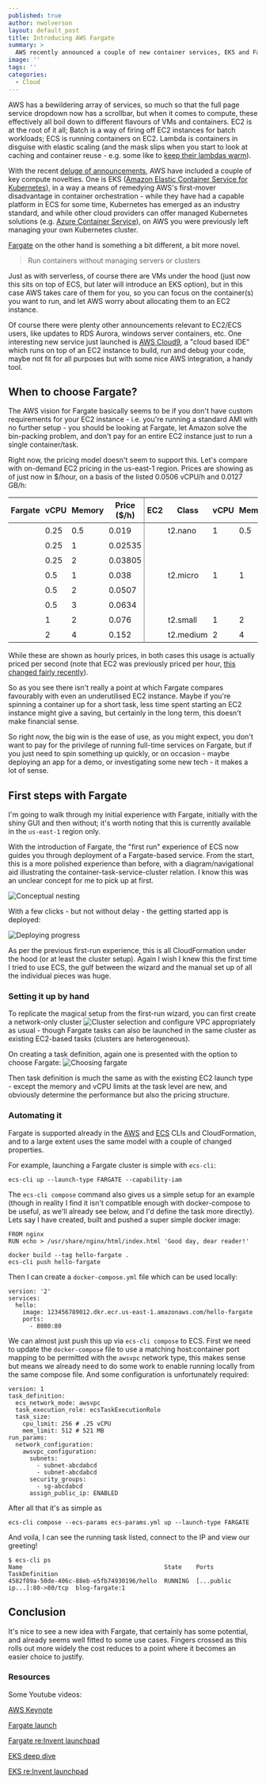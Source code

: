 ```yaml
---
published: true
author: nwolverson
layout: default_post
title: Introducing AWS Fargate
summary: >
  AWS recently announced a couple of new container services, EKS and Fargate, and I'll give a brief overview, a "first experience" walkthrough of Fargate, and discuss when you might want to choose it.
image: ''
tags: ''
categories:
  - Cloud
---
```


AWS has a bewildering array of services, so much so that the full page service dropdown now has a scrollbar,  but when it comes to compute, these effectively all boil down to different flavours of VMs and containers. EC2 is at the root of it all; Batch is a way of firing off EC2 instances for batch workloads; ECS is running containers on EC2. Lambda is containers in disguise with elastic scaling (and the mask slips when you start to look at caching and container reuse - e.g. some like to [keep their lambdas warm](https://serverless.com/blog/keep-your-lambdas-warm/)).

With the recent [deluge of announcements](https://www.youtube.com/watch?v=1IxDLeFQKPk), AWS have included a couple of key compute novelties. One is EKS ([Amazon Elastic Container Service for Kubernetes](https://aws.amazon.com/eks/features/)), in a way a means of remedying AWS's first-mover disadvantage in container orchestration - while they have had a capable platform in ECS for some time, Kubernetes has emerged as an industry standard, and while other cloud providers can offer managed Kubernetes solutions (e.g. [Azure Container Service](https://azure.microsoft.com/en-gb/services/container-service/)), on AWS you were previously left managing your own Kubernetes cluster.

[Fargate](https://aws.amazon.com/fargate/) on the other hand is something a bit different, a bit more novel.

> Run containers without managing servers or clusters

Just as with serverless, of course there are VMs under the hood (just now this sits on top of ECS, but later will introduce an EKS option), but in this case AWS takes care of them for you, so you can focus on the container(s) you want to run, and let AWS worry about allocating them to an EC2 instance.

Of course there were plenty other announcements relevant to EC2/ECS users, like updates to RDS Aurora, windows server containers, etc. One interesting new service just launched is [AWS Cloud9](https://aws.amazon.com/about-aws/whats-new/2017/11/introducing-aws-cloud9/), a "cloud based IDE" which runs  on top of an EC2 instance to build, run and debug your code, maybe not fit for all purposes but with some nice AWS integration, a handy tool.

## When to choose Fargate?

The AWS vision for Fargate basically seems to be if you don't have custom requirements for your EC2 instance - i.e. you're running a standard AMI with no further setup - you should be looking at Fargate, let Amazon solve the bin-packing problem, and don't pay for an entire EC2 instance just to run a single container/task.

Right now, the pricing model doesn't seem to support this. Let's compare with on-demand EC2 pricing in the us-east-1 region. Prices are showing as of just now in $/hour, on a basis of the listed 0.0506 vCPU/h and 0.0127 GB/h:

<style type="text/css">
  table thead {
    border-bottom: 1px solid #333;
  }
  table th {
    font-weight: bold;
  }
  table td, table th {
    padding: 5px;
  }
  table tr:first-child td {
    padding-top 10px;
  }
  th:nth-child(5), td:nth-child(5) {
    border-left: 1px solid gray;
  }
  table {
    margin-bottom: 17px;
  }
</style>

| Fargate | vCPU | Memory | Price ($/h) | EC2 | Class  | vCPU   | Memory   | Price ($/h)  |   |
|---|---|---|---|---|---|---|---|---|---|
|| 0.25 | 0.5 |0.019   |   | t2.nano | 1 | 0.5 | 0.0058 |
|| 0.25 | 1 |  0.02535 |   |   |   |   |   |   |
|| 0.25 | 2 | 0.03805  |   |   |   |   |   |   |
|| 0.5 | 1 | 0.038  |   | t2.micro | 1 | 1 | 0.0116 |
|| 0.5 | 2 | 0.0507  |   |   |   |   |   |   |
|| 0.5 | 3 |  0.0634 |   |   |   |   |   |   |
|| 1 | 2 |0.076 |  | t2.small | 1 | 2 | 0.023 |
|| 2 | 4 |0.152   |  | t2.medium | 2 | 4 | 0.0464 |


While these are shown as hourly prices, in both cases this usage is actually priced per second (note that EC2 was previously priced per hour, [this changed fairly recently](https://aws.amazon.com/blogs/aws/new-per-second-billing-for-ec2-instances-and-ebs-volumes/)).

So as you see there isn't really a point at which Fargate compares favourably with even an underutilised EC2 instance. Maybe if you're spinning a container up for a short task, less time spent starting an EC2 instance might give a saving, but certainly in the long term, this doesn't make financial sense.

So right now, the big win is the ease of use, as you might expect, you don't want to pay for the privilege of running full-time services on Fargate, but if you just need to spin something up quickly, or on occasion - maybe deploying an app for a demo, or investigating some new tech - it makes a lot of sense.

## First steps with Fargate

I'm going to walk through my initial experience with Fargate, initially with the shiny GUI and then without; it's worth noting that this is currently available in the `us-east-1` region only.

With the introduction of Fargate, the "first run" experience of ECS now guides you through deployment of a Fargate-based service. From the start, this is a more polished experience than before, with a diagram/navigational aid illustrating the container-task-service-cluster relation. I know this was an unclear concept for me to pick up at first.

![Conceptual nesting]({{site.baseurl}}/nwolverson/assets/fargate/get-started-diagram.png)

With a few clicks - but not without delay - the getting started app is deployed:

![Deploying progress]({{site.baseurl}}/nwolverson/assets/fargate/get-started-pending.gif)

As per the previous first-run experience, this is all CloudFormation under the hood (or at least the cluster setup). Again I wish I knew this the first time I tried to use ECS, the gulf between the wizard and the manual set up of all the individual pieces was huge.

### Setting it up by hand

To replicate the magical setup from the first-run wizard, you can first create a network-only cluster
![Cluster selection]({{site.baseurl}}/nwolverson/assets/fargate/cluster-type.png) and configure VPC appropriately as usual - though Fargate tasks can also be launched in the same cluster as existing EC2-based tasks (clusters are heterogeneous).

On creating a task definition, again one is presented with the option to choose Fargate:
![Choosing fargate]({{site.baseurl}}/nwolverson/assets/fargate/choose-fargate.png)

Then task definition is much the same as with the existing EC2 launch type - except the memory and vCPU limits at the task level are new, and obviously determine the performance but also the pricing structure.

### Automating it

Fargate is supported already in the [AWS](http://docs.aws.amazon.com/cli/latest/reference/ecs/create-service.html) and [ECS](http://docs.aws.amazon.com/AmazonECS/latest/developerguide/cmd-ecs-cli-compose.html) CLIs and CloudFormation, and to a large extent uses the same model with a couple of changed properties.

For example, launching a Fargate cluster is simple with `ecs-cli`:

~~~
ecs-cli up --launch-type FARGATE --capability-iam
~~~

The `ecs-cli compose` command also gives us a simple setup for an example (though in reality I find it isn't compatible enough with docker-compose to be useful, as we'll already see below, and I'd define the task more directly). Lets say I have created, built and pushed a super simple docker image:

~~~
FROM nginx
RUN echo > /usr/share/nginx/html/index.html 'Good day, dear reader!'
~~~

~~~
docker build --tag hello-fargate .
ecs-cli push hello-fargate
~~~

Then I can create a `docker-compose.yml` file which can be used locally:

~~~
version: '2'
services:
  hello:
    image: 123456789012.dkr.ecr.us-east-1.amazonaws.com/hello-fargate
    ports:
      - 8080:80
~~~

We can almost just push this up via `ecs-cli compose` to ECS. First we need to update the `docker-compose` file to use a matching host:container port mapping to be permitted with the `awsvpc` network type, this makes sense but means we already need to do some work to enable running locally from the same compose file. And some configuration is unfortunately required:

~~~
version: 1
task_definition:
  ecs_network_mode: awsvpc
  task_execution_role: ecsTaskExecutionRole
  task_size:
    cpu_limit: 256 # .25 vCPU
    mem_limit: 512 # 521 MB
run_params:
  network_configuration:
    awsvpc_configuration:
      subnets:
        - subnet-abcdabcd
        - subnet-abcdabcd
      security_groups:
        - sg-abcdabcd
      assign_public_ip: ENABLED
~~~

After all that it's as simple as

~~~
ecs-cli compose --ecs-params ecs-params.yml up --launch-type FARGATE
~~~

And voila, I can see the running task listed, connect to the IP and view our greeting!

~~~
$ ecs-cli ps
Name                                        State    Ports                         TaskDefinition
4582f89a-50de-406c-88eb-e5fb74930196/hello  RUNNING  [...public ip...]:80->80/tcp  blog-fargate:1
~~~

## Conclusion

It's nice to see a new idea with Fargate, that certainly has some potential, and already seems well fitted to some use cases. Fingers crossed as this rolls out more widely the cost reduces to a point where it becomes an easier choice to justify.

### Resources
Some Youtube videos:

[AWS Keynote](https://www.youtube.com/watch?v=1IxDLeFQKPk)

[Fargate launch](https://www.youtube.com/watch?v=0SceSgOTyrw)

[Fargate re:Invent launchpad](https://www.youtube.com/watch?v=y9mzpGAoOuE)

[EKS deep dive](https://www.youtube.com/watch?v=vrYLrx-a_Wg)

[EKS re:Invent launchpad](https://www.youtube.com/watch?v=EoC60KddIXE)
